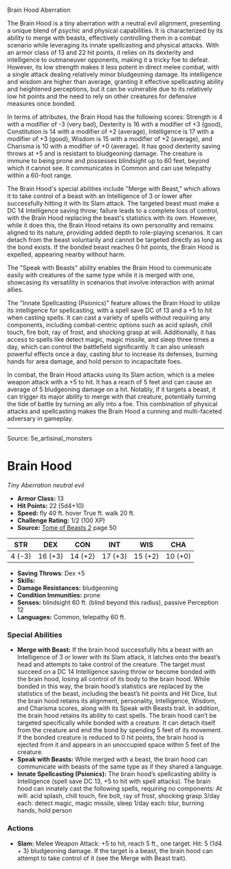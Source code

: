 <MonsterName/>Brain Hood</MonsterName>
<CreatureType/>Aberration</CreatureType>

<summary>The Brain Hood is a tiny aberration with a neutral evil alignment, presenting a unique blend of psychic and physical capabilities. It is characterized by its ability to merge with beasts, effectively controlling them in a combat scenario while leveraging its innate spellcasting and physical attacks. With an armor class of 13 and 22 hit points, it relies on its dexterity and intelligence to outmaneuver opponents, making it a tricky foe to defeat. However, its low strength makes it less potent in direct melee combat, with a single attack dealing relatively minor bludgeoning damage. Its intelligence and wisdom are higher than average, granting it effective spellcasting ability and heightened perceptions, but it can be vulnerable due to its relatively low hit points and the need to rely on other creatures for defensive measures once bonded.</summary>

<detail>

In terms of attributes, the Brain Hood has the following scores: Strength is 4 with a modifier of -3 (very bad), Dexterity is 16 with a modifier of +3 (good), Constitution is 14 with a modifier of +2 (average), Intelligence is 17 with a modifier of +3 (good), Wisdom is 15 with a modifier of +2 (average), and Charisma is 10 with a modifier of +0 (average). It has good dexterity saving throws at +5 and is resistant to bludgeoning damage. The creature is immune to being prone and possesses blindsight up to 60 feet, beyond which it cannot see. It communicates in Common and can use telepathy within a 60-foot range.

The Brain Hood's special abilities include "Merge with Beast," which allows it to take control of a beast with an Intelligence of 3 or lower after successfully hitting it with its Slam attack. The targeted beast must make a DC 14 Intelligence saving throw; failure leads to a complete loss of control, with the Brain Hood replacing the beast's statistics with its own. However, while it does this, the Brain Hood retains its own personality and remains aligned to its nature, providing added depth to role-playing scenarios. It can detach from the beast voluntarily and cannot be targeted directly as long as the bond exists. If the bonded beast reaches 0 hit points, the Brain Hood is expelled, appearing nearby without harm.

The "Speak with Beasts" ability enables the Brain Hood to communicate easily with creatures of the same type while it is merged with one, showcasing its versatility in scenarios that involve interaction with animal allies. 

The "Innate Spellcasting (Psionics)" feature allows the Brain Hood to utilize its intelligence for spellcasting, with a spell save DC of 13 and a +5 to hit when casting spells. It can cast a variety of spells without requiring any components, including combat-centric options such as acid splash, chill touch, fire bolt, ray of frost, and shocking grasp at will. Additionally, it has access to spells like detect magic, magic missile, and sleep three times a day, which can control the battlefield significantly. It can also unleash powerful effects once a day, casting blur to increase its defenses, burning hands for area damage, and hold person to incapacitate foes.

In combat, the Brain Hood attacks using its Slam action, which is a melee weapon attack with a +5 to hit. It has a reach of 5 feet and can cause an average of 5 bludgeoning damage on a hit. Notably, if it targets a beast, it can trigger its major ability to merge with that creature, potentially turning the tide of battle by turning an ally into a foe. This combination of physical attacks and spellcasting makes the Brain Hood a cunning and multi-faceted adversary in gameplay.</detail>



---

Source: 5e_artisinal_monsters

# Brain Hood

*Tiny* *Aberration* *neutral evil*

- **Armor Class:** 13
- **Hit Points:** 22 (5d4+10)
- **Speed:** fly 40 ft. hover True ft. walk 20 ft.
- **Challenge Rating:** 1/2 (100 XP)
- **Source:** [Tome of Beasts 2](https://koboldpress.com/kpstore/product/tome-of-beasts-2-for-5th-edition) page 50

| STR | DEX | CON | INT | WIS | CHA |
| --- | --- | --- | --- | --- | --- |
| 4 (-3) | 16 (+3) | 14 (+2) | 17 (+3) | 15 (+2) | 10 (+0) |

- **Saving Throws**: Dex +5
- **Skills:** 
- **Damage Resistances:** bludgeoning
- **Condition Immunities:** prone
- **Senses:** blindsight 60 ft. (blind beyond this radius), passive Perception 12
- **Languages:** Common, telepathy 60 ft.

### Special Abilities

- **Merge with Beast:** If the brain hood successfully hits a beast with an Intelligence of 3 or lower with its Slam attack, it latches onto the beast’s head and attempts to take control of the creature. The target must succeed on a DC 14 Intelligence saving throw or become bonded with the brain hood, losing all control of its body to the brain hood. While bonded in this way, the brain hood’s statistics are replaced by the statistics of the beast, including the beast’s hit points and Hit Dice, but the brain hood retains its alignment, personality, Intelligence, Wisdom, and Charisma scores, along with its Speak with Beasts trait. In addition, the brain hood retains its ability to cast spells. The brain hood can’t be targeted specifically while bonded with a creature. It can detach itself from the creature and end the bond by spending 5 feet of its movement. If the bonded creature is reduced to 0 hit points, the brain hood is ejected from it and appears in an unoccupied space within 5 feet of the creature.
- **Speak with Beasts:** While merged with a beast, the brain hood can communicate with beasts of the same type as if they shared a language.
- **Innate Spellcasting (Psionics):** The brain hood’s spellcasting ability is Intelligence (spell save DC 13, +5 to hit with spell attacks). The brain hood can innately cast the following spells, requiring no components:
At will: acid splash, chill touch, fire bolt, ray of frost, shocking grasp
3/day each: detect magic, magic missile, sleep
1/day each: blur, burning hands, hold person

### Actions

- **Slam:** Melee Weapon Attack: +5 to hit, reach 5 ft., one target. Hit: 5 (1d4 + 3) bludgeoning damage. If the target is a beast, the brain hood can attempt to take control of it (see the Merge with Beast trait).




